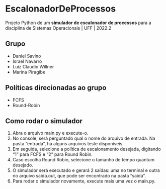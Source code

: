 # EscalonadorDeProcessos
Projeto Python de um **simulador de escalonador de processos** para a disciplina de Sistemas Operacionais | UFF | 2022.2

## Grupo
* Daniel Savino
* Israel Navarro
* Luiz Claudio Willner
* Marina Piragibe

## Políticas direcionadas ao grupo
* FCFS
* Round-Robin

## Como rodar o simulador
1. Abra o arquivo main.py e execute-o.
2. No console, será perguntado qual o nome do arquivo de entrada. Na pasta
“entrada”, há alguns arquivos teste disponíveis.
3. Em seguida, selecione a política de escalonamento desejada, digitando “1”
para FCFS e “2” para Round Robin.
4. Caso escolha Round Robin, selecione o tamanho de tempo quantum
desejado.
5. O simulador será executado e gerará 2 saídas: uma no terminal e outra no
arquivo saida.out, que pode ser encontrado na pasta “saida”.
6. Para rodar o simulador novamente, execute mais uma vez o main.py.
